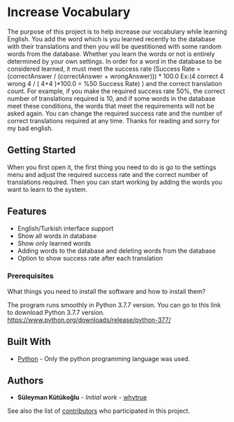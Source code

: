 # Increase Vocabulary

The purpose of this project is to help increase our vocabulary while learning English. You add the word which is you learned recently to the database with their translations and then you will be questitioned with some random words  from the database. Whether you learn the words or not is entirely determined by your own settings. In order for a word in the database to be considered learned, it must meet the success rate (Success Rate = (correctAnswer / (correctAnswer + wrongAnswer))) * 100.0 Ex:(4 correct 4 wrong 4 / ( 4+4 )*100.0 = %50 Success Rate) ) and the correct translation count. For example, if you make the required success rate 50%, the correct number of translations required is 10, and if some words in the database meet these conditions, the words that meet the requirements will not be asked again. You can change the required success rate and the number of correct translations required at any time.
Thanks for reading and sorry for my bad english.

## Getting Started

When you first open it, the first thing you need to do is go to the settings menu and adjust the required success rate and the correct number of translations required. Then you can start working by adding the words you want to learn to the system.

## Features

- English/Turkish interface support
- Show all words in database
- Show only learned words
- Adding words to the database and deleting words from the database
- Option to show success rate after each translation


### Prerequisites

What things you need to install the software and how to install them?

The program runs smoothly in Python 3.7.7 version. You can go to this link to download Python 3.7.7 version.
https://www.python.org/downloads/release/python-377/



## Built With

* [Python](https://www.python.org/) - Only the python programming language was used.


## Authors

* **Süleyman Kütükoğlu** - *Initial work* - [whytrue](https://github.com/whytrue)

See also the list of [contributors](https://github.com/whytrue/increase-your-vocabulary/contributors) who participated in this project.
